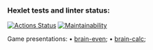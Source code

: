 ### Hexlet tests and linter status:
[![Actions Status](https://github.com/MaryVanna/frontend-project-44/workflows/hexlet-check/badge.svg)](https://github.com/MaryVanna/frontend-project-44/actions)
[![Maintainability](https://api.codeclimate.com/v1/badges/9572311b2cb1bfcaaff3/maintainability)](https://codeclimate.com/github/MaryVanna/frontend-project-44/maintainability)

Game presentations:
• [brain-even](https://asciinema.org/a/nGnmWAUtKKb68FvvBqCN5rRrt);
• [brain-calc](https://asciinema.org/a/78zn7NKGwFdSFLyE1Rx0FoJQL);